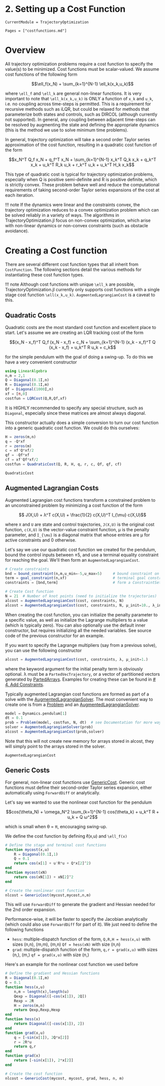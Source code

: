 # 2. Setting up a Cost Function

```@meta
CurrentModule = TrajectoryOptimization
```

```@contents
Pages = ["costfunctions.md"]
```

# Overview
All trajectory optimization problems require a cost function to specify the value(s) to be minimized. Cost functions must be scalar-valued. We assume cost functions of the following form
```math
\ell_f(x_N) + \sum_{k=1}^{N-1} \ell_k(x_k,u_k)
```
where ``\ell_f`` and ``\ell_k`` are general non-linear functions. It is very important to note that ``\ell_k(x_k,u_k)`` is ONLY a function of ``x_k`` and ``u_k``, i.e. no coupling across time-steps is permitted. This is a requirement for recursive methods such as iLQR, but could be relaxed for methods that parameterize both states and controls, such as DIRCOL (although currently not supported). In general, any coupling between adjacent time-steps can be resolved by augmenting the state and defining the appropriate dynamics (this is the method we use to solve minimum time problems).

In general, trajectory optimization will take a second order Taylor series approximation of the cost function, resulting in a quadratic cost function of the form
```math
x_N^T Q_f x_N + q_f^T x_N + \sum_{k=1}^{N-1} x_k^T Q_k x_k + q_k^T x_k + u_k^T R_k u_k + r_k^T u_k + u_k^T H_k x_k
```
This type of quadratic cost is typical for trajectory optimization problems, especially when Q is positive semi-definite and R is positive definite, which is strictly convex. These problem behave well and reduce the computational requirements of taking second-order Taylor series expansions of the cost at each iteration.

!!! note
    If the dynamics were linear and the constraints convex, the trajectory optimization reduces to a convex optimization problem which can be solved reliably in a variety of ways. The algorithms in TrajectoryOptimization.jl focus on non-convex optimization, which arise with non-linear dynamics or non-convex constraints (such as obstacle avoidance).

# Creating a Cost function
There are several different cost function types that all inherit from `CostFunction`. The following sections detail the various methods for instantiating these cost function types.

!!! note
    Although cost functions with unique ``\ell_k`` are possible, TrajectoryOptimization.jl currently only supports cost functions with a single stage cost function ``\ell(x_k,u_k)``. `AugmentedLagrangianCost` is a caveat to this.

## Quadratic Costs
Quadratic costs are the most standard cost function and excellent place to start. Let's assume we are creating an LQR tracking cost of the form
```math
(x_N - x_f)^T Q_f (x_N - x_f) + c_N + \sum_{k=1}^{N-1} (x_k - x_f)^T Q (x_k - x_f) + u_k^T R u_k + c_k
```
for the simple pendulum with the goal of doing a swing-up. To do this we have a very convenient constructor

```julia
using LinearAlgebra
n,m = 2,1
Q = Diagonal(0.1I,n)
R = Diagonal(0.1I,m)
Qf = Diagonal(1000I,n)
xf = [π,0]
costfun = LQRCost(Q,R,Qf,xf)
```
It is HIGHLY recommended to specify any special structure, such as `Diagonal`, especially since these matrices are almost always diagonal.

This constructor actually does a simple conversion to turn our cost function into a generic quadratic cost function. We could do this ourselves:
```julia
H = zeros(m,n)
q = -Q*xf
r = zeros(m)
c = xf'Q*xf/2
qf = -Qf*xf
cf = xf'Qf*xf/2
costfun = QuadraticCost(Q, R, H, q, r, c, Qf, qf, cf)
```
```@docs
QuadraticCost
```

## Augmented Lagrangian Costs
Augmented Lagrangian cost functions transform a constrained problem to an unconstrained problem by minimizing a cost function of the form
```math
 J(X,U) + λ^T c(X,U) + \frac{1}{2} c(X,U)^T I_{\mu} c(X,U)
```
where ``X`` and ``U`` are state and control trajectories, ``J(X,U)`` is the original cost function, ``c(X,U)`` is the vector-value constraint function, μ is the penalty parameter, and ``I_{\mu}`` is a diagonal matrix that whose entries are μ for active constraints and 0 otherwise.

Let's say we use our quadratic cost function we created for the pendulum, bound the control inputs between ±5, and use a terminal equality constraint for reaching the goal. We'll then form an `AugmentedLagrangianCost`.
```julia
# Create constraints
bnd = bound_constraint(n,m,u_min=-5,u_max=5)     # bound constraint on the controls
term = goal_constraint(n,xf)                     # terminal goal constraint
constraints = [bnd,term]                         # form a ConstraintSet

# Create Cost function
N = 21  # Number of knot points (need to initialize the trajectories)
alcost = AugmentedLagrangianCost(cost, constraints, N)
alcost = AugmentedLagrangianCost(cost, constraints, N, μ_init=10., λ_init=1.)
```
When creating the cost function, you can initialize the penalty parameter to a specific value, as well as initialize the Lagrange multipliers to a value (which is typically zero). You can also optionally use the default inner constructor, but requires initializing all the needed variables. See source code of the previous constructor for an example.

If you want to specify the Lagrange multipliers (say from a previous solve), you can use the following constructor
```julia
alcost = AugmentedLagrangianCost(cost, constraints, λ, μ_init=1.)
```
where the keyword argument for the initial penalty term is obviously optional. λ must be a `PartedVecTrajectory`, or a vector of partitioned vectors generated by [PartedArrays](https://github.com/bjack205/PartedArrays.jl). Examples for creating these can be found in [# 4. Add Constraints](@ref).

Typically augmented Lagrangian cost functions are formed as part of a solve with the [AugmentedLagrangianSolver](@ref). The most convenient way to create one is from a [Problem](@ref) and an [AugmentedLagrangianSolver](@ref).
```julia
model = Dynamics.pendulum[1]
dt = 0.1
prob = Problem(model, costfun, N, dt)  # see Documentation for more way of creating a problem
solver = AugmentedLagrangianSolver(prob)
alcost = AugmentedLagrangianCost(prob,solver)
```
Note that this will not create new memory for arrays stored in alcost, they will simply point to the arrays stored in the solver.

```@docs
AugmentedLagrangianCost
```

## Generic Costs
For general, non-linear cost functions use [GenericCost](@ref). Generic cost functions must define their second-order Taylor series expansion, either automatically using `ForwardDiff` or analytically.

Let's say we wanted to use the nonlinear cost function for the pendulum
```math
cos(\theta_N) + \omega_N^2 \sum_{k=1}^{N-1} cos(\theta_k) + u_k^T R + u_k + Q ω^2
```
which is small when θ = π, encouraging swing-up.

We define the cost function by defining ℓ(x,u) and ``\ell_f(x)``
```julia
# Define the stage and terminal cost functions
function mycost(x,u)
    R = Diagonal(0.1I,1)
    Q = 0.1
    return cos(x[1] + u'R*u + Q*x[2]^2)
end
function mycost(xN)
    return cos(xN[1]) + xN[2]^2
end

# Create the nonlinear cost function
nlcost = GenericCost(mycost,mycost,n,m)
```
This will use `ForwardDiff` to generate the gradient and Hessian needed for the 2nd order expansion.

Performance-wise, it will be faster to specify the Jacobian analytically (which could also use `ForwardDiff` for part of it). We just need to define the following functions
* `hess`: multiple-dispatch function of the form,
    `Q,R,H = hess(x,u)` with sizes (n,n), (m,m), (m,n)
    `Qf = hess(xN)` with size (n,n)
* `grad`: multiple-dispatch function of the form,
    `q,r = grad(x,u)` with sizes (n,), (m,)
    `qf = grad(x,u)` with size (n,)

Here's an example for the nonlinear cost function we used before
```julia
# Define the gradient and Hessian functions
R = Diagonal(0.1I,m)
Q = 0.1
function hess(x,u)
    n,m = length(x),length(u)
    Qexp = Diagonal([-cos(x[1]), 2Q])
    Rexp = 2R
    H = zeros(m,n)
    return Qexp,Rexp,Hexp
end
function hess(x)
    return Diagonal([-cos(x[1]), 2])
end
function grad(x,u)
    q = [-sin(x[1]), 2Q*x[2]]
    r = 2R*u
    return q,r
end
function grad(x)
    return [-sin(x[1]), 2*x[2]]
end

# Create the cost function
nlcost = GenericCost(mycost, mycost, grad, hess, n, m)
```
